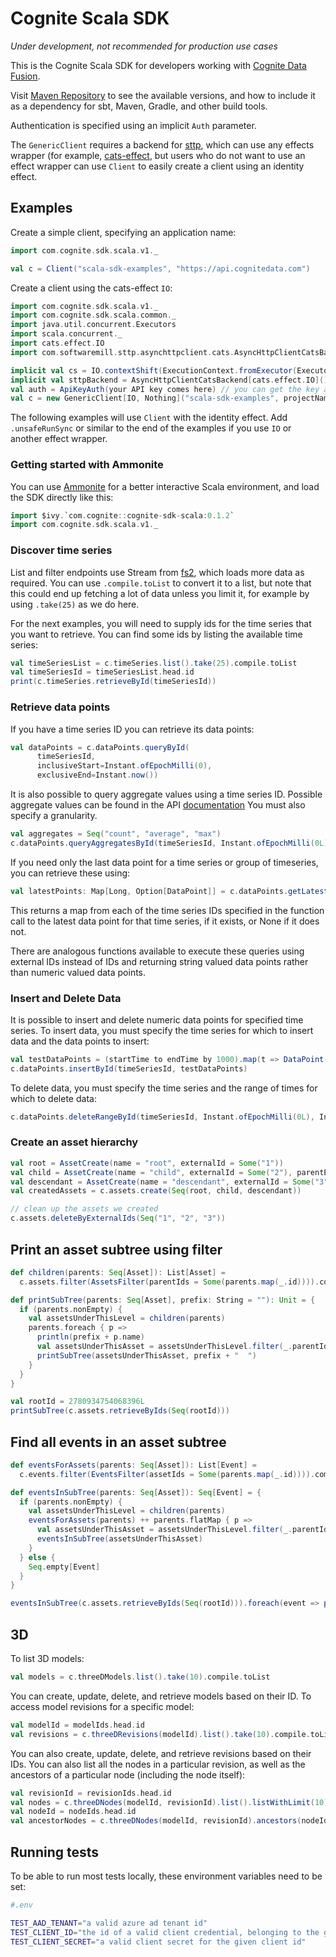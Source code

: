 # Cognite Scala SDK

*Under development, not recommended for production use cases*

This is the Cognite Scala SDK for developers working with
[Cognite Data Fusion](https://cognite.com/cognite/cognite-data-fusion/developers/).

Visit [Maven Repository](https://mvnrepository.com/artifact/com.cognite/cognite-sdk-scala)
to see the available versions, and how to include it as a dependency for sbt, Maven, Gradle,
and other build tools.

Authentication is specified using an implicit `Auth` parameter.

The `GenericClient` requires a backend for [sttp](https://github.com/softwaremill/sttp),
which can use any effects wrapper (for example,
[cats-effect](https://github.com/typelevel/cats-effect), but users who do not
want to use an effect wrapper can use `Client` to easily create a client using
an identity effect.

## Examples

Create a simple client, specifying an application name:

```scala
import com.cognite.sdk.scala.v1._

val c = Client("scala-sdk-examples", "https://api.cognitedata.com")
```

Create a client using the cats-effect `IO`:

```scala
import com.cognite.sdk.scala.v1._
import com.cognite.sdk.scala.common._
import java.util.concurrent.Executors
import scala.concurrent._
import cats.effect.IO
import com.softwaremill.sttp.asynchttpclient.cats.AsyncHttpClientCatsBackend

implicit val cs = IO.contextShift(ExecutionContext.fromExecutor(Executors.newCachedThreadPool()))
implicit val sttpBackend = AsyncHttpClientCatsBackend[cats.effect.IO]()
val auth = ApiKeyAuth(your API key comes here) // you can get the key at https://openindustrialdata.com/
val c = new GenericClient[IO, Nothing]("scala-sdk-examples", projectName="publicdata", auth)
```

The following examples will use `Client` with the identity effect.
Add `.unsafeRunSync` or similar to the end of the examples if you use `IO` or
another effect wrapper.

### Getting started with Ammonite

You can use [Ammonite](https://ammonite.io/) for a better interactive Scala environment,
and load the SDK directly like this:

```scala
import $ivy.`com.cognite::cognite-sdk-scala:0.1.2`
import com.cognite.sdk.scala.v1._
```

### Discover time series

List and filter endpoints use Stream from [fs2](https://github.com/functional-streams-for-scala/fs2),
which loads more data as required. You can use `.compile.toList` to convert it to a list,
but note that this could end up fetching a lot of data unless you limit it, for example by using
`.take(25)` as we do here.

For the next examples, you will need to supply ids for the time series that you want to retrieve.
You can find some ids by listing the available time series:

```scala
val timeSeriesList = c.timeSeries.list().take(25).compile.toList
val timeSeriesId = timeSeriesList.head.id
print(c.timeSeries.retrieveById(timeSeriesId))
```

### Retrieve data points

If you have a time series ID you can retrieve its data points:

```scala
val dataPoints = c.dataPoints.queryById(
      timeSeriesId,
      inclusiveStart=Instant.ofEpochMilli(0),
      exclusiveEnd=Instant.now())
```

It is also possible to query aggregate values using a time series ID. Possible aggregate values can be found in the API [documentation](https://docs.cognite.com/api/v1/#operation/getMultiTimeSeriesDatapoints)
You must also specify a granularity. 

```scala
val aggregates = Seq("count", "average", "max")
c.dataPoints.queryAggregatesById(timeSeriesId, Instant.ofEpochMilli(0L), Instant.now(), granularity="1d", aggregates)
```

If you need only the last data point for a time series or group of timeseries, you can retrieve these using:

```scala
val latestPoints: Map[Long, Option[DataPoint]] = c.dataPoints.getLatestDataPointsByIds(Seq(timeSeriesId))
```

This returns a map from each of the time series IDs specified in the function call to the latest data point for that
 time series, if it exists, or None if it does not.

There are analogous functions available to execute these queries using external IDs instead of IDs and returning string
valued data points rather than numeric valued data points.

### Insert and Delete Data

It is possible to insert and delete numeric data points for specified time series. To insert data, you must
specify the time series for which to insert data and the data points to insert:

```scala
val testDataPoints = (startTime to endTime by 1000).map(t => DataPoint(Instant.ofEpochMilli(t), math.random()))
c.dataPoints.insertById(timeSeriesId, testDataPoints)
```

To delete data, you must specify the time series and the range of times for which to delete data:

```scala
c.dataPoints.deleteRangeById(timeSeriesId, Instant.ofEpochMilli(0L), Instant.now())
```

### Create an asset hierarchy

```scala
val root = AssetCreate(name = "root", externalId = Some("1"))
val child = AssetCreate(name = "child", externalId = Some("2"), parentExternalId = Some("1"))
val descendant = AssetCreate(name = "descendant", externalId = Some("3"), parentExternalId = Some("2"))
val createdAssets = c.assets.create(Seq(root, child, descendant))

// clean up the assets we created
c.assets.deleteByExternalIds(Seq("1", "2", "3"))
```

## Print an asset subtree using filter

```scala
def children(parents: Seq[Asset]): List[Asset] =
  c.assets.filter(AssetsFilter(parentIds = Some(parents.map(_.id)))).compile.toList

def printSubTree(parents: Seq[Asset], prefix: String = ""): Unit = {
  if (parents.nonEmpty) {
    val assetsUnderThisLevel = children(parents)
    parents.foreach { p =>
      println(prefix + p.name)
      val assetsUnderThisAsset = assetsUnderThisLevel.filter(_.parentId.exists(pid => pid == p.id))
      printSubTree(assetsUnderThisAsset, prefix + "  ")
    }
  }
}

val rootId = 2780934754068396L
printSubTree(c.assets.retrieveByIds(Seq(rootId)))
```

## Find all events in an asset subtree

```scala
def eventsForAssets(parents: Seq[Asset]): List[Event] =
  c.events.filter(EventsFilter(assetIds = Some(parents.map(_.id)))).compile.toList

def eventsInSubTree(parents: Seq[Asset]): Seq[Event] = {
  if (parents.nonEmpty) {
    val assetsUnderThisLevel = children(parents)
    eventsForAssets(parents) ++ parents.flatMap { p =>
      val assetsUnderThisAsset = assetsUnderThisLevel.filter(_.parentId.exists(pid => pid == p.id))
      eventsInSubTree(assetsUnderThisAsset)
    }
  } else {
    Seq.empty[Event]
  }
}

eventsInSubTree(c.assets.retrieveByIds(Seq(rootId))).foreach(event => println(event.`type`))
```
## 3D

To list 3D models:

```scala
val models = c.threeDModels.list().take(10).compile.toList
```

You can create, update, delete, and retrieve models based on their ID. To access model revisions for a specific model:

```scala
val modelId = modelIds.head.id
val revisions = c.threeDRevisions(modelId).list().take(10).compile.toList
```

You can also create, update, delete, and retrieve revisions based on their IDs. You can also list all the nodes in a
particular revision, as well as the ancestors of a particular node (including the node itself):

```scala
val revisionId = revisionIds.head.id
val nodes = c.threeDNodes(modelId, revisionId).list().listWithLimit(10).compile.toList
val nodeId = nodeIds.head.id
val ancestorNodes = c.threeDNodes(modelId, revisionId).ancestors(nodeId).compile.toList
```

## Running tests

To be able to run most tests locally, these environment variables need to be set:

```bash
#.env

TEST_AAD_TENANT="a valid azure ad tenant id"
TEST_CLIENT_ID="the id of a valid client credential, belonging to the given tenant, and with access to the playground project"
TEST_CLIENT_SECRET="a valid client secret for the given client id"
```
